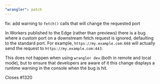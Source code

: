 ```yaml
---
"wrangler": patch
---
```


fix: add warning to `fetch()` calls that will change the requested port

In Workers published to the Edge (rather than previews) there is a bug where a custom port on a downstream fetch request is ignored, defaulting to the standard port.
For example, `https://my.example.com:668` will actually send the request to `https://my.example.com:443`.

This does not happen when using `wrangler dev` (both in remote and local mode), but to ensure that developers are aware of it this change displays a runtime warning in the console when the bug is hit.

Closes #1320

